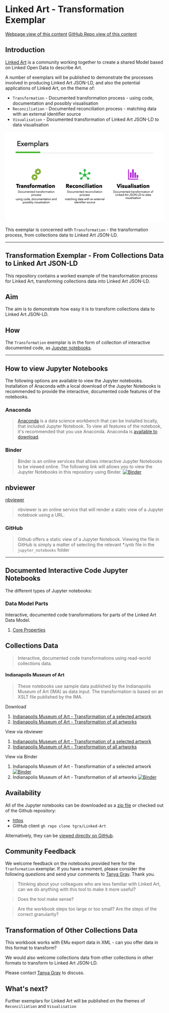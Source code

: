 # Linked Art - Transformation Exemplar

[Webpage view of this content](https://tgra.github.io/Linked-Art/)
[GitHub Repo view of this content](https://github.com/tgra/Linked-Art/blob/main/README.md)

## Introduction
[Linked Art](https://linked.art) is a community working together to create a shared Model based on Linked Open Data to describe Art.

A number of exemplars will be published to demonstrate the processes involved in producing Linked Art JSON-LD, and also the potential applications of Linked Art, on the theme of:
- `Transformation` - Documented transformation process - using code, documentation and possibly visualisation
- `Reconciliation` - Documented reconciliation process - matching data with an external identifier source
- `Visualisation` - Documented transformation of Linked Art JSON-LD to data visualisation

![Linked Art exemplars](https://github.com/tgra/linked-art/blob/main/docs/media/img/exemplar.png?raw=true)

This exemplar is concerned with `Transformation` - the transformation process, from collections data to Linked Art JSON-LD.

---
## Transformation Exemplar - From Collections Data to Linked Art JSON-LD

This repository contains a worked example of the transformation process for Linked Art, transforming collections data into Linked Art JSON-LD.

## Aim
The aim is to demonstrate how easy it is to transform collections data to Linked Art JSON-LD.

## How
The `Transformation` exemplar is in the form of collection of interactive documented code, as [Jupyter notebooks](https://jupyter.org).

---
## How to view Jupyter Notebooks
The following options are available to view the Jupyter notebooks. Installation of Anaconda with a local download of the Jupyter Notebooks is recommended to provide the interactive, documented code features of the notebooks.

### Anaconda
>[Anaconda](https://www.anaconda.com) is a data science workbench that can be installed locally, that included Jupyter Notebook. To view all features of the notebook, it's recommended that you use Anaconda. Anaconda is [available to download](https://www.anaconda.com/products/individual). 

### Binder 
>Binder is an online services that allows interactive Jupyter Notebooks to be viewed online. The following link will allows you to view the Jupyter Notebooks in this repository using Binder. [![Binder](https://mybinder.org/badge_logo.svg)](https://mybinder.org/v2/gh/tgra/Linked-Art/HEAD)

## nbviewer
[nbviewer](https://nbviewer.org/)
> nbviewer is an online service that will render a static view of a Jupyter notebook using a URL.

### GitHub 
> Github offers a static view of a Jupyter Notebook. Viewing the file in GitHub is simply a matter of selecting the relevant *.iynb file in the `jupyter_notebooks` folder

---
## Documented Interactive Code Jupyter Notebooks
The different types of Jupyter notebooks:

### Data Model Parts
Interactive, documented code transformations for parts of the Linked Art Data Model.
1. [Core Properties](./jupyter_notebooks/Core-Properties.ipynb)

## Collections Data
>Interactive, documented code transformations using read-world collections data.

#### Indianapolis Museum of Art
>These notebooks use sample data published by the Indianapolis Museum of Art (IMA) as data input. The transformation is based on an XSLT file published by the IMA.

Download
1. [Indianapolis Museum of Art - Transformation of a selected artwork](./jupyter_notebooks/Transforming_Collections_to_Linked_Art_IMA_Selected_Artwork.ipynb)
2. [Indianapolis Museum of Art - Transformation of all artworks](./jupyter_notebooks/Transforming_Collections_to_Linked_Art_IMA_All_Artworks.ipynb) 

View via nbviewer
1. [Indianapolis Museum of Art - Transformation of a selected artwork](https://nbviewer.org/github/tgra/Linked-Art/blob/main/jupyter_notebooks/Transforming_Collections_to_Linked_Art_IMA_Selected_Artwork.ipynb)
2. [Indianapolis Museum of Art - Transformation of all artworks](https://nbviewer.org/github/tgra/Linked-Art/blob/main/jupyter_notebooks/Transforming_Collections_to_Linked_Art_IMA_All_Artworks.ipynb)

View via Binder
1. Indianapolis Museum of Art - Transformation of a selected artwork [![Binder](https://mybinder.org/badge_logo.svg)](https://mybinder.org/v2/gh/tgra/Linked-Art/HEAD?labpath=jupyter_notebooks%2FTransforming_Collections_to_Linked_Art_IMA_Selected_Artwork.ipynb)
2. Indianapolis Museum of Art - Transformation of all artworks [![Binder](https://mybinder.org/badge_logo.svg)](https://mybinder.org/v2/gh/tgra/Linked-Art/HEAD?labpath=jupyter_notebooks%2FTransforming_Collections_to_Linked_Art_IMA_All_Artworks.ipynb)


## Availability

All of the Jupyter notebooks can be downloaded as a [zip file](https://github.com/tgra/Linked-Art/archive/refs/heads/main.zip) or checked out of the Github repository:
- [https](https://github.com/tgra/Linked-Art.git)
- GitHub client `gh repo clone tgra/Linked-Art`

Alternatively, they can be [viewed directly on GitHub](https://github.com/tgra/Linked-Art/tree/main/jupyter_notebooks). 

## Community Feedback

We welcome feedback on the notebooks provided here for the `Tranformation` exemplar. If you have a moment, please consider the following questions and send your comments to [Tanya Gray](tanya.gray@humanities.ox.ac.uk). Thank you.


> Thinking about your colleagues who are less familiar with Linked Art, can we do anything with this tool to make it more useful? 

> Does the tool make sense?

> Are the workbook steps too large or too small? 
Are the steps of the correct granularity?

## Transformation of Other Collections Data 
This workbook works with EMu export data in XML - can you offer data in this format to transform?

We would also welcome collections data from other collections in other formats to transform to Linked Art JSON-LD.

Please contact [Tanya Gray](tanya.gray@humanities.ox.ac.uk) to discuss.

## What's next?  

Further exemplars for Linked Art will be published on the themes of `Reconciliation` and `Visualisation`
